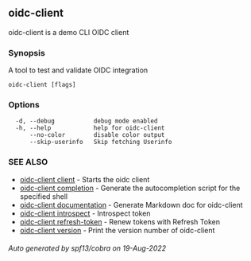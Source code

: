 ## oidc-client

oidc-client is a demo CLI OIDC client

### Synopsis

A tool to test and validate OIDC integration

```
oidc-client [flags]
```

### Options

```
  -d, --debug           debug mode enabled
  -h, --help            help for oidc-client
      --no-color        disable color output
      --skip-userinfo   Skip fetching Userinfo
```

### SEE ALSO

* [oidc-client client](oidc-client_client.md)	 - Starts the oidc client
* [oidc-client completion](oidc-client_completion.md)	 - Generate the autocompletion script for the specified shell
* [oidc-client documentation](oidc-client_documentation.md)	 - Generate Markdown doc for oidc-client
* [oidc-client introspect](oidc-client_introspect.md)	 - Introspect token
* [oidc-client refresh-token](oidc-client_refresh-token.md)	 - Renew tokens with Refresh Token
* [oidc-client version](oidc-client_version.md)	 - Print the version number of oidc-client

###### Auto generated by spf13/cobra on 19-Aug-2022
